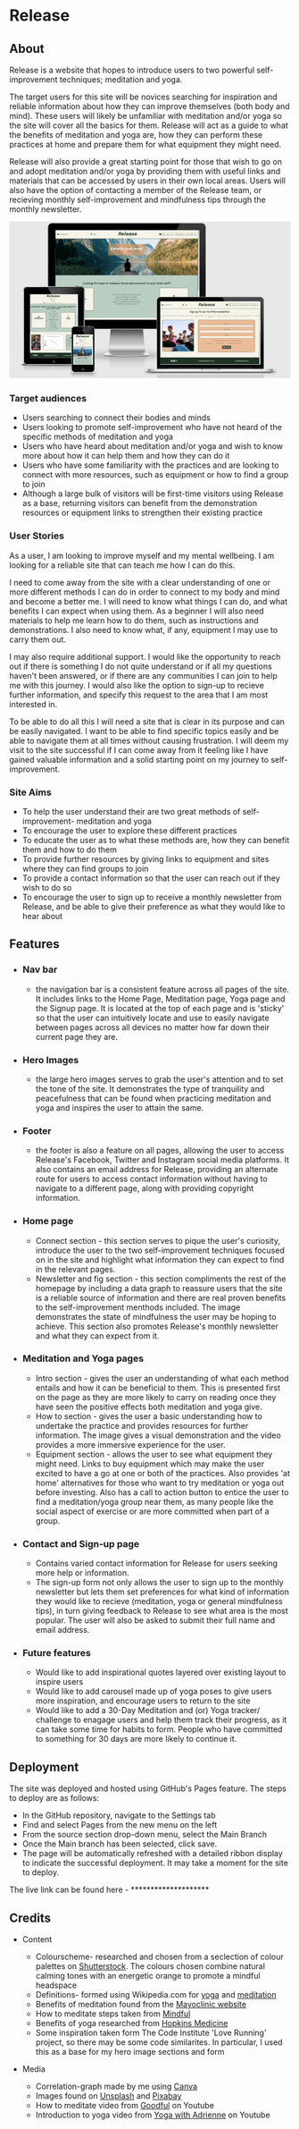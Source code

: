 # Release

##  About

Release is a website that hopes to introduce users to two powerful self-improvement techniques; meditation and yoga.

The target users for this site will be novices searching for inspiration and reliable information about how they can improve themselves (both body and mind). These users will likely be unfamiliar with meditation and/or yoga so the site will cover all the basics for them. Release will act as a guide to what the benefits of meditation and yoga are, how they can perform these practices at home and prepare them for what equipment they might need. 

Release will also provide a great starting point for those that wish to go on and adopt meditation and/or yoga by providing them with useful links and materials that can be accessed by users in their own local areas. Users will also have the option of contacting a member of the Release team, or recieving monthly self-improvement and mindfulness tips through the monthly newsletter.

![picture of site on different screen sizes](am-i-responsive.png)

### Target audiences
- Users searching to connect their bodies and minds
- Users looking to promote self-improvement who have not heard of the specific methods of meditation and yoga
- Users who have heard about meditation and/or yoga and wish to know more about how it can help them and how they can do it
- Users who have some familiarity with the practices and are looking to connect with more resources, such as equipment or how to find a group to join
- Although a large bulk of visitors will be first-time visitors using Release as a base, returning visitors can benefit from the demonstration resources or equipment links to strengthen their existing practice

### User Stories

As a user, I am looking to improve myself and my mental wellbeing. I am looking for a reliable site that can teach me how I can do this.

I need to come away from the site with a clear understanding of one or more different methods I can do in order to connect to my body and mind and become a better me. I will need to know what things I can do, and what benefits I can expect when using them. As a beginner I will also need materials to help me learn how to do them, such as instructions and demonstrations. I also need to know what, if any, equipment I may use to carry them out.

I may also require additional support. I would like the opportunity to reach out if there is something I do not quite understand or if all my questions haven't been answered, or if there are any communities I can join to help me with this journey. I would also like the option to sign-up to recieve further information, and specify this request to the area that I am most interested in.

To be able to do all this I will need a site that is clear in its purpose and can be easily navigated. I want to be able to find specific topics easily and be able to navigate them at all times without causing frustration. I will deem my visit to the site successful if I can come away from it feeling like I have gained valuable information and a solid starting point on my journey to self-improvement.

### Site Aims

- To help the user understand their are two great methods of self-improvement- meditation and yoga
- To encourage the user to explore these different practices
- To educate the user as to what these methods are, how they can benefit them and how to do them
- To provide further resources by giving links to equipment and sites where they can find groups to join
- To provide a contact information so that the user can reach out if they wish to do so
- To encourage the user to sign up to receive a monthly newsletter from Release, and be able to give their preference as what they would like to hear about


## Features

- ### Nav bar 
    - the navigation bar is a consistent feature across all pages of the site. It includes links to the Home Page, Meditation page, Yoga page and the Signup page. It is located at the top of each page and is 'sticky' so that the user can intuitively locate and use to easily navigate between pages across all devices no matter how far down their current page they are.
- ### Hero Images
    - the large hero images serves to grab the user's attention and to set the tone of the site. It demonstrates the type of tranquility and peacefulness that can be found when practicing meditation and yoga and inspires the user to attain the same.
- ### Footer 
    - the footer is also a feature on all pages, allowing the user to access Release's Facebook, Twitter and Instagram social media platforms. It also contains an email address for Release, providing an alternate route for users to access contact information without having to navigate to a different page, along with providing copyright information.

- ### Home page
    - Connect section - this section serves to pique the user's curiosity, introduce the user to the two self-improvement techniques focused on in the site and highlight what information they can expect to find in the relevant pages.
    - Newsletter and fig section - this section compliments the rest of the homepage by including a data graph to reassure users that the site is a reliable source of information and there are real proven benefits to the self-improvement menthods included. The image demonstrates the state of mindfulness the user may be hoping to achieve. This section also promotes Release's monthly newsletter and what they can expect from it.

- ### Meditation and Yoga pages
    - Intro section - gives the user an understanding of what each method entails and how it can be beneficial to them. This is presented first on the page as they are more likely to carry on reading once they have seen the positive effects both meditation and yoga give.
    - How to section - gives the user a basic understanding how to undertake the practice and provides resources for further information. The image gives a visual demonstration and the video provides a more immersive experience for the user.
    - Equipment section - allows the user to see what equipment they might need. Links to buy equipment which may make the user excited to have a go at one or both of the practices. Also provides 'at home' alternatives for those who want to try meditation or yoga out before investing. Also has a call to action button to entice the user to find a meditation/yoga group near them, as many people like the social aspect of exercise or are more committed when part of a group.

- ### Contact and Sign-up page
    - Contains varied contact information for Release for users seeking more help or information.
    - The sign-up form not only allows the user to sign up to the monthly newsletter but lets them set preferences for what kind of information they would like to recieve (meditation, yoga or general mindfulness tips), in turn giving feedback to Release to see what area is the most popular. The user will also be asked to submit their full name and email address.

- ### Future features
    - Would like to add inspirational quotes layered over existing layout to inspire users
    - Would like to add carousel made up of yoga poses to give users more inspiration, and encourage users to return to the site
    - Would like to add a 30-Day Meditation and (or) Yoga tracker/ challenge to enagage users and help them track their progress, as it can take some time for habits to form. People who have committed to something for 30 days are more likely to continue it. 

## Deployment

The site was deployed and hosted using GitHub's Pages feature. The steps to deploy are as follows:
- In the GitHub repository, navigate to the Settings tab
- Find and select Pages from the new menu on the left
- From the source section drop-down menu, select the Main Branch
- Once the Main branch has been selected, click save.
- The page will be automatically refreshed with a detailed ribbon display to indicate the successful deployment. It may take a moment for the site to deploy.

The live link can be found here - ********************

## Credits

- Content
    - Colourscheme- researched and chosen from a seclection of colour palettes on [Shutterstock](https://www.shutterstock.com/blog/color-palettes-for-websites?kw=&c3apidt=71700000083936683&gclsrc=aw.ds&gclid=EAIaIQobChMIp-mb39H19QIVCL_tCh1txAjJEAAYAyAAEgIlwfD_BwE). The colours chosen combine natural calming tones with an energetic orange to promote a mindful headspace
    - Definitions- formed using Wikipedia.com for [yoga](https://en.wikipedia.org/wiki/Yoga) and [meditation](https://en.wikipedia.org/wiki/Meditation)
    - Benefits of meditation found from the [Mayoclinic website](https://www.mayoclinic.org/tests-procedures/meditation/in-depth/meditation/art-20045858)
    - How to meditate steps taken from [Mindful](https://www.mindful.org/how-to-meditate/)
    - Benefits of yoga researched from [Hopkins Medicine](https://www.hopkinsmedicine.org/health/wellness-and-prevention/9-benefits-of-yoga)
    - Some inspiration taken form The Code Institute 'Love Running' project, so there may be some code similarites. In particular, I used this as a base for my hero image sections and form

- Media
    - Correlation-graph made by me using [Canva](https://www.canva.com/en_gb/)
    - Images found on [Unsplash](https://unsplash.com/) and [Pixabay](https://pixabay.com/)
    - How to meditate video from [Goodful](https://www.youtube.com/channel/UCEMArgthHuEtX-04qL_8puQ) on Youtube
    - Introduction to yoga video from [Yoga with Adrienne](https://www.youtube.com/watch?v=v7AYKMP6rOE&ab_channel=YogaWithAdriene) on Youtube
